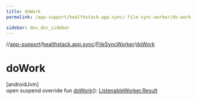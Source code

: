 ```yaml
---
title: doWork
permalink: /app-support/healthstack.app.sync/-file-sync-worker/do-work.html

sidebar: dev_doc_sidebar
---
```

//[app-support](../../../index.html)/[healthstack.app.sync](../index.html)/[FileSyncWorker](index.html)/[doWork](do-work.html)



# doWork



[androidJvm]\
open suspend override fun [doWork](do-work.html)(): [ListenableWorker.Result](https://developer.android.com/reference/kotlin/androidx/work/ListenableWorker.Result.html)




